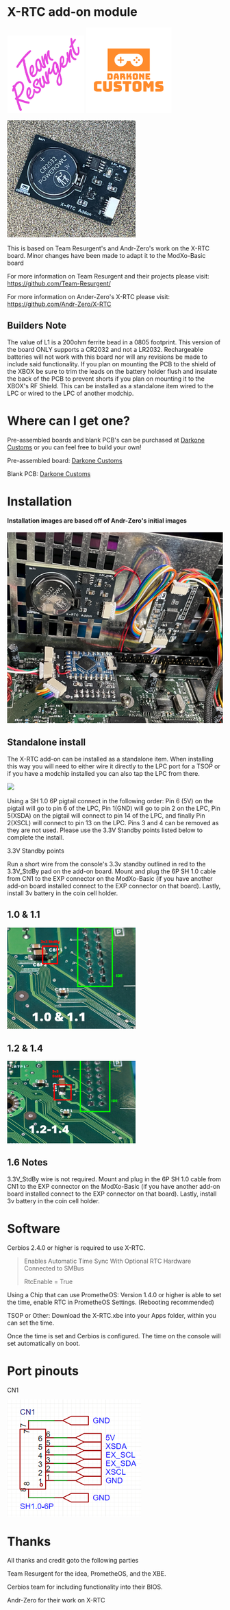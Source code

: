 # X-RTC add-on module

<img src="https://github.com/Darkone83/ModXo-Basic/blob/main/Images/team-resurgent.png" width="180"> ![alt text](https://github.com/Darkone83/ModXo-Basic/blob/main/Images/DC%20logo.png?raw=true)

<img src="https://github.com/Darkone83/ModXo-Basic/blob/main/Addons/X-RTC/Board.png" width=300>

This is based on Team Resurgent's and Andr-Zero's work on the X-RTC board. Minor changes have been made to adapt it to the ModXo-Basic board

For more information on Team Resurgent and their projects please visit: https://github.com/Team-Resurgent/

For more information on Ander-Zero's X-RTC please visit: https://github.com/Andr-Zero/X-RTC

## Builders Note

The value of L1 is a 200ohm ferrite bead in a 0805 footprint. This version of the board ONLY supports a CR2032 and not a LR2032. Rechargeable batteries will not work with this board nor will any revisions be made to include said functionality. If you plan on mounting the PCB to the shield of the XBOX be sure to trim the leads on the battery holder flush and insulate the back of the PCB to prevent shorts if you plan on mounting it to the XBOX's RF Shield. This can be installed as a standalone item wired to the LPC or wired to the LPC of another modchip.

# Where can I get one?

Pre-assembled boards and blank PCB's can be purchased at <a href="https://www.darkonecustoms.com">Darkone Customs</a> or you can feel free to build your own!

Pre-assembled board: <a href="https://www.darkonecustoms.com/store/p/x-rtc-add-on-for-modxo-basic-assembled">Darkone Customs</a>

Blank PCB: <a href="https://www.darkonecustoms.com/store/p/x-rtc-add-on-for-modxo-basic-pcb">Darkone Customs</a>

# Installation
#### Installation images are based off of Andr-Zero's initial images

<img src="https://github.com/Darkone83/ModXo-Basic/blob/main/Addons/X-RTC/Install.png" wisth=300>

## Standalone install

The X-RTC add-on can be installed as a standalone item. When installing this way you will need to either wire it directly to the LPC port for a TSOP or if you have a modchip installed you can also tap the LPC from there.

<img src="https://github.com/Darkone83/ModXo-Basic/main/addons/X-RTC/LPC.png" width=450>

Using a SH 1.0 6P pigtail connect in the following order: Pin 6 (5V) on the pigtail will go to pin 6 of the LPC, Pin 1(GND) will go to pin 2 on the LPC, Pin 5(XSDA) on the pigtail will connect to pin 14 of the LPC, and finally Pin 2(XSCL) will connect to pin 13 on the LPC. Pins 3 and 4 can be removed as they are not used. Please use the 3.3V Standby points listed below to complete the install.

3.3V Standby points

Run a short wire from the console's 3.3v standby outlined in red to the 3.3V_StdBy pad on the add-on board. Mount and plug the 6P SH 1.0 cable from CN1 to the EXP connector on the ModXo-Basic (if you have another add-on board installed connect to the EXP connector on that board).  Lastly, install 3v battery in the coin cell holder.

## 1.0 & 1.1

<img src="https://github.com/Darkone83/ModXo-Basic/blob/main/Addons/X-RTC/1011Board.png" width=300>

## 1.2 & 1.4

<img src="https://github.com/Darkone83/ModXo-Basic/blob/main/Addons/X-RTC/1214Board.png" width=300>

## 1.6 Notes

3.3V_StdBy wire is not required. Mount and plug in the 6P SH 1.0 cable from CN1 to the EXP connector on the ModXo-Basic (if you have another add-on board installed connect to the EXP connector on that board).  Lastly, install 3v battery in the coin cell holder.

# Software

Cerbios 2.4.0 or higher is required to use X-RTC.

> Enables Automatic Time Sync With Optional RTC Hardware Connected to SMBus
>
> RtcEnable = True

Using a Chip that can use PrometheOS: Version 1.4.0 or higher is able to set the time, enable RTC in PrometheOS Settings. (Rebooting recommended)

TSOP or Other: Download the X-RTC.xbe into your Apps folder, within you can set the time.

Once the time is set and Cerbios is configured. The time on the console will set automatically on boot.

# Port pinouts

CN1

![alt_image](https://github.com/Darkone83/ModXo-Basic/blob/main/Addons/X-RTC/CN1.png?raw=true)

# Thanks

All thanks and credit goto the following parties

Team Resurgent for the idea, PrometheOS, and the XBE.

Cerbios team for including functionality into their BIOS.

Andr-Zero for their work on X-RTC
